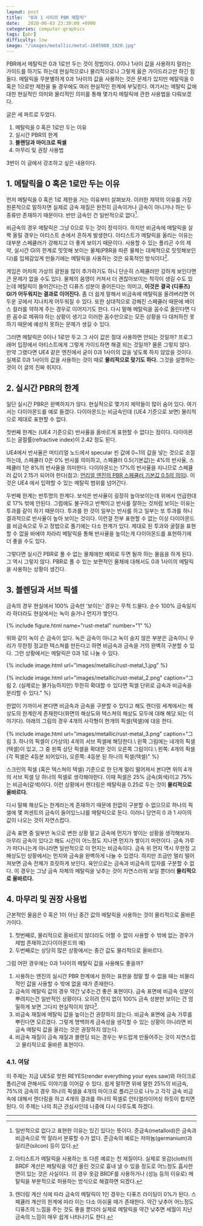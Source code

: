 ```yaml
---
layout: post
title:  "0과 1 사이의 PBR 메탈릭"
date:   2020-06-03 23:30:00 +0900
categories: computer-graphics
tags: [pbr]
difficulty: low
image: "/images/metallic/metal-1685908_1920.jpg"
---
```

PBR에서 메탈릭은 0과 1로만 두는 것이 정법이다. 0이나 1사이 값을 사용하지 말라는 가이드를 하기도 하는데 현실적으로나 물리적으로나 그렇게 옳은 가이드라고만 하긴 힘들다.
메탈릭을 무분별하게 0과 1사이의 값을 사용하는 것은 문제가 있지만 메탈릭을 0 혹은 1으로만 제한을 둘 경우에도 여러 현실적인 한계에 부딫힌다. 여기서는 메탈릭 값에 대한 현실적인 의미와 물리적인 의미를 통해 몇가지 메탈릭에 관한 사용법을 다뤄보겠다.

글은 세 파트로 두었다.

1. 메탈릭을 0 혹은 1로만 두는 이유
2. 실시간 PBR의 한계
3. **블렌딩과 마이크로 픽셀**
4. 마무리 및 권장 사용법

3번이 이 글에서 강조하고 싶은 내용이다.

## 1. 메탈릭을 0 혹은 1로만 두는 이유

먼저 메탈릭을 0 혹은 1로 제한을 거는 이유부터 살펴보자. 이러한 제약의 이유를 가장 원론적으로 말하자면 실제로 금속 재질은 완전히 금속이거나 금속이 아니거나 하는 두 종류만 존재하기 때문이다. 반만 금속인 건 일반적으로 없다[^1].

비금속의 경우 메탈릭은 그냥 0으로 두는 것이 정석이다. 하지만 비금속에 메탈릭을 살짝 올릴 경우는 아티스트 손에서 흔하게 발생한다. 아티스트가 메탈릭을 올리는 이유는 대부분 스페큘러가 강해지고 더 좋게 보이기 때문이다. 사용할 수 있는 폴리곤 수의 제약, 실시간 GI의 한계로 밋밋해 보이는 물체(PBR을 따른 물체는 대체적으로 밋밋해보인다)를 입체감있게 만들기에는 메탈릭을 사용하는 것은 유혹적인 방식이다[^2].

게임은 어차피 가상의 광원을 많이 추가하기도 하니 단순히 스페큘러만 강하게 보인다면 큰 문제가 없을 수도 있다.
물체의 음영이 커져서 더 괜찮아보이는 착각이 생길 수도 있는데 메탈릭이 들어간다는건 디퓨즈 성분이 줄어든다는 의미고, **이것은 결국 (디퓨즈) GI가 어두워지는 결과로 이어진다.** 좀 더 쉽게 말해서 비금속에 메탈릭을 올려버리면 어두운 곳에서 지나치게 어두워질 수 있다. 또한 상대적으로 강해진 스페큘러 때문에 베이스 컬러를 약하게 주는 경우로 이어지기도 한다. 다시 말해 메탈릭을 꼼수로 올린다면 다른 꼼수로 메꿔야 하는 상황이 생기고 이러한 꼼수만으로는 모든 상황을 다 대처하진 못하기 때문에 예상치 못하는 문제가 생길 수 있다.

그러면 메탈릭은 0이나 1로만 두고 그 사이 값은 절대 사용하면 안되는 것일까? 프로그래머 입장에서 아티스트에게 그렇게 가이드하면 해결 되는 것일까? 물론 그렇지 않다. 만약 그랬다면 UE4 같은 엔진에서 굳이 0과 1사이의 값을 넣도록 하지 않았을 것이다. 실제로 0과 1사이의 값을 사용하는 것이 때로 **물리적으로 맞기도 하다.** 그것을 설명하는 것이 이 글의 진짜 취지다.

## 2. 실시간 PBR의 한계

일단 실시간 PBR은 완벽하지가 않다. 현실적으로 몇가지 제약들이 많이 숨어 있다. 여기서는 다이아몬드를 예로 들겠다. 다이아몬드는 비금속인데 (UE4 기준으로 보면) 물리적으로 제대로 표현할 수 없다.

첫번째 한계는 (UE4 기준으로) 반사율을 올바르게 표현할 수 없다는 점이다. 다이아몬드는 굴절률(refractive index)이 2.42 정도 된다.

UE4에서 반사율은 머티리얼 노드에서 specular 핀 값에 0~1의 값을 넣는 것으로 조절하는데, 스페큘러 0은 0% 반사를 의미하고, 스페큘러 0.5(기본값)는 4%의 반사율, 스페큘러 1은 8%의 반사율을 의미한다. 다이아몬드는 17%의 반사율을 지니므로 스페큘러 값이 2.15가 되어야 한다(참고: [언리얼 엔진의 PBR 스페큘러 기본값 0.5의 의미](/2017-07-05-meaning-of-specular-0-5)). 이것은 UE4 에서 입력할 수 있는 메탈릭 범위를 넘어간다.

두번째 한계는 반투명의 한계다. 보석은 반사율이 굉장히 높아보이는데 위에서 언급한대로 17% 밖에 안된다. 그럼에도 불구하고 반짝이고 반사를 잘하는 것처럼 보이는 이유는 투과를 같이 하기 때문이다. 투과를 한 것이 일부는 반사를 하고 일부는 또 투과를 하니 결과적으로 반사율이 높아 보이는 것이다. 이런걸 전부 표현할 수 없는 이상 다이아몬드를 비금속으로 두고 정법으로 풀기에는 다소 한계가 있다. 제대로 된 투과와 굴절을 표현할 수 없을 바에야 차라리 메탈릭을 통해 반사율을 높이는게 다이아몬드를 표현하기에 더 좋을 수도 있다.

그렇다면 실시간 PBR로 풀 수 없는 물체에만 예외로 두면 될까 하는 물음을 하게 된다. 그 역시 그렇지 않다. PBR로 풀 수 있는 보편적인 물체에 대해서도 0과 1사이의 메탈릭을 사용하는 상황이 생긴다.

## 3. 블렌딩과 서브 픽셀

금속의 경우 현실에서 100% 금속만 ‘보이는’ 경우는 무척 드물다. 순수 100% 금속일지라 하더라도 현실에서는 녹이 슬거나 먼지가 쌓인다.

{% include figure.html name="rust-metal" number="1" %}

위와 같이 녹이 슨 금속이 있다. 녹은 금속이 아니고 녹이 슬지 않은 부분은 금속이니 우리가 무한정 정교한 텍스쳐를 만든다고 하면 비금속과 금속을 거의 완벽히 구분할 수 있다. 그런 상황에서는 메탈릭은 0과 1로 나눌 수 있다.

{% include image.html url="images/metallic/rust-metal_1.jpg" %}

{% include image.html url="images/metallic/rust-metal_2.png" caption="그림 2. (실제로는 불가능하지만) 무한히 확대할 수 있다면 픽셀 단위로 금속과 비금속을 분리할 수 있다." %}

한없이 가까이서 본다면 비금속과 금속을 구분할 수 있다고 해도 렌더링 세계에서는 해상도의 한계란게 존재한다(화면의 해상도와 텍스쳐의 해상도 모두에 대해 해당 되는 이야기다).
아래의 그림의 경우 4개의 사각형이 한개의 픽셀(텍셀)에 대응 한다.

{% include image.html url="images/metallic/rust-metal_3.png" caption="그림 3. 하나의 픽셀이 (가상의) 4개의 서브 픽셀에 해당한다.\\
왼쪽 그림에는 네개의 픽셀(텍셀)이 있고, 그 중 왼쪽 상단 픽셀을 확대한 것이 오른쪽 그림이다.\\
왼쪽: 4개의 픽셀(각 픽셀은 4등분 되어있다), 오른쪽: 4등분 된 하나의 픽셀(텍셀)" %}

스크린의 픽셀 (혹은 텍스쳐의 텍셀) 기준으로 한 단계 멀리 떨어져서 본다면 위의 4개의 서브 픽셀 당 하나의 픽셀로 생각해야한다. 이때 픽셀은 25% 금속(회색)이고 75%는 비금속(갈색)이다. 이런 상황에서 렌더링은 메탈릭을 0.25로 두는 것이 **물리적으로 올바르다.**

다시 말해 해상도는 한계라는게 존재하기 때문에 한없이 구분할 수 없으므로 하나의 픽셀에 몇 퍼센트의 금속이 들어있느냐를 메탈릭으로 둔다. 이러니 당연히 0 과 1 사이의 값이 나오는 것이 자연스럽다.

금속 표면 중 일부만 녹으로 변한 상황 말고 금속에 먼지가 쌓이는 상황을 생각해보자. 아무리 금속이 있다고 해도 시간이 어느정도 지나면 먼지가 쌓이기 마련이다. 금속 가루가 떠다니는게 아니라면 일반적으로 이 먼지는 비금속이다. 금속 위 먼지 역시 무한정 고해상도인 상황에서는 먼지와 금속을 완벽하게 나눌 수 있겠다. 하지만 조금만 멀리 떨어져보면 금속 전체가 흐릿하게 보인다. 육안으로는 금속과 비금속의 입자를 구분할 수 없다. 이 경우는 그냥 금속 자체의 메탈릭을 낮추는 것이 자연스러워 보일 뿐더러 **물리적으로 올바르다.**

## 4. 마무리 및 권장 사용법

근본적인 물음은 0 혹은 1이 아닌 중간 값의 메탈릭을 사용하는 것이 물리적으로 올바른가이다.

1. 첫번째로, 물리적으로 올바르지 않더라도 어쩔 수 없이 사용할 수 밖에 없는 경우가 제법 존재하고(다이아몬드의 예)
2. 두번째로는 상당히 많은 상황에서는 중간 값도 물리적으로 올바르다.

그럼 어떤 경우에는 0과 1사이의 메탈릭 값을 사용해도 좋을까?

1. 사용하는 엔진의 실시간 PBR 한계에서 원하는 표현을 정말 할 수 없을 때는 비물리적인 값을 사용할 수 밖에 없을 때가 존재한다.
2. 금속의 메탈릭 값의 경우 약간 낮추는건 좋은 표현이다. 금속 표면에 비금속 성분이 뿌려지는건 일반적인 상황이다. 오히려 먼지 없이 100% 금속 성분만 보이는 건 엄밀하게 보면 그다지 현실적이지 않다[^3].
3. 비금속 재질에 메탈릭 값을 높이는건 권장하지 않는다. 비금속 표면에 금속 가루를 뿌린다면 모르겠다. 그렇게 명백하게 금속성을 생각할 수 있는 상황이 아니라면 비금속 메탈릭 값을 올리는 것은 권장하지 않는다.
4. 비금속 재질이 금속 재질과 블렌딩 되는 경우는 부드럽게 만들어주는 것이 자연스럽고 물리적으로 올바른 표현이다.

### 4.1. 여담
이 주제는 지금 UE5로 핫한 REYES(render everything your eyes saw)와 마이크로 폴리곤에 관해서도 이야기를 이어갈 수 있다. 쉽게 말하면 위에 말한 25%의 비금속, 75%의 금속의 경우 하나의 픽셀을 4개의 마이크로 폴리곤으로 나누고 각각 금속 비금속에 대해서 렌더링을 하고 4개의 결과를 하나의 픽셀로 안티얼라이어싱 하듯이 합치면 된다. 이 주제는 나의 최근 관심사인데 나중에 다시 다루도록 하겠다.

---

[^1]: 일반적으로 없다고 표현한 이유는 있긴 있다는 뜻이다. 준금속(metalloid)은 금속과 비금속으로 딱 잘라서 분류할 수가 없다. 준금속의 예로는 저마늄(germanium)과 실리콘(silcon) 등이 있다.
[^2]: 아티스트가 메탈릭을 사용하는 또 다른 예로는 천 재질이다. 실제로 옷감(cloth)의 BRDF 계산은 메탈릭을 약간 올린 것으로 흉내 낼 수 있을 정도로 어느정도 흡사한면이 있는 것은 사실이다. 이 경우 옷감 BRDF를 사용하거나 (성능 등의 이유로) 메탈릭을 부분적으로 허용하는 방식으로 해결하면 되겠다.
[^3]: 렌더링 계산 식에 따라 금속의 메탈릭이 1인 경우는 디퓨즈 라이팅이 0%가 된다. 스페큘러 계산의 한계에 따라 이는 다소 아쉬울 때가 존재한다. 약간 낮추어 어느정도 디퓨즈의 느낌을 주는 것도 좋을 뿐더러 실제로 메탈릭을 약간 낮추면 세월이 지난 금속의 느낌이 매우 쉽게 나타나기도 한다.